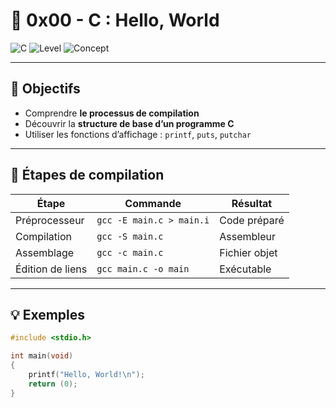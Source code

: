 # 🧠 0x00 - C : Hello, World  
![C](https://img.shields.io/badge/Language-C-blue.svg)
![Level](https://img.shields.io/badge/Difficulty-Beginner-green.svg)
![Concept](https://img.shields.io/badge/Topic-Compilation-yellow.svg)

---

## 🎯 Objectifs
- Comprendre **le processus de compilation**
- Découvrir la **structure de base d’un programme C**
- Utiliser les fonctions d’affichage : `printf`, `puts`, `putchar`

---

## 🧩 Étapes de compilation
| Étape | Commande | Résultat |
|--------|-----------|-----------|
| Préprocesseur | `gcc -E main.c > main.i` | Code préparé |
| Compilation | `gcc -S main.c` | Assembleur |
| Assemblage | `gcc -c main.c` | Fichier objet |
| Édition de liens | `gcc main.c -o main` | Exécutable |

---

## 💡 Exemples
```c
#include <stdio.h>

int main(void)
{
    printf("Hello, World!\n");
    return (0);
}
